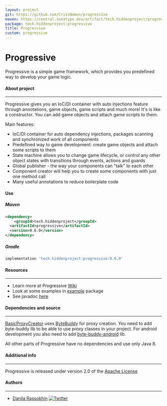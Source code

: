 ```yaml
---
layout: project
git: https://github.com/CrissNamon/progressive
maven: https://central.sonatype.dev/artifact/tech.hiddenproject/progressive/0.6.0/overview
package: tech.hiddenproject:progressive
title: Progressive
custom: progressive
---
```


# Progressive

<p>Progressive is a simple game framework, which provides you predefined way to develop your game logic.</p>

#### About project
___
Progressive gives you an IoC/DI container with auto injections feature through annotations, game objects, game scripts and much more! It's is like a constructor. You can add game objects and attach game scripts to them.

Main features:

- IoC/DI container for auto dependency injections, packages scanning and synchronized work of all components
- Predefined way to game development: create game objects and attach some scripts to them
- State machine allows you to change game lifecycle, or control any other object states with transitions through events, actions and guards
- Global publisher - the way your components can "talk" to each other
- Component creator will help you to create some components with just one method call
- Many useful annotations to reduce boilerplate code

#### Use

##### Maven

```xml
<dependency>
    <groupId>tech.hiddenproject</groupId>
  <artifactId>progressive</artifactId>
  <version>0.6.0</version>
</dependency>
```

##### Gradle

````groovy
implementation 'tech.hiddenproject:progressive:0.6.0'
````

#### Resources
___
* Learn more at Progressive [Wiki](https://github.com/CrissNamon/progressive/wiki)
* Look at some examples in [example](https://github.com/CrissNamon/progressive/blob/main/src/main/java/ru/hiddenproject/example/) package
* See javadoc [here](https://crissnamon.github.io/progressive/)

#### Dependencies and source 
___

[BasicProxyCreator](https://github.com/CrissNamon/progressive/blob/main/src/main/java/ru/hiddenproject/progressive/basic/BasicProxyCreator.java) uses [ByteBuddy](https://bytebuddy.net/) for proxy creation. You need to add byte-buddy lib to be able to use proxy classes in your project. For android development you also need to add [byte-buddy-android](https://github.com/raphw/byte-buddy/tree/master/byte-buddy-android) lib.
<p>All other parts of Progressive have no dependencies and use only Java 8.</p> 

#### Additional info
___
Progressive is released under version 2.0 of the [Apache License](https://www.apache.org/licenses/LICENSE-2.0)

#### Authors
___
* [Danila Rassokhin](https://gihub.com/crissnamon) [![Twitter](https://img.shields.io/twitter/follow/kpekepsalt?style=social)](https://twitter.com/kpekepsalt_en)
